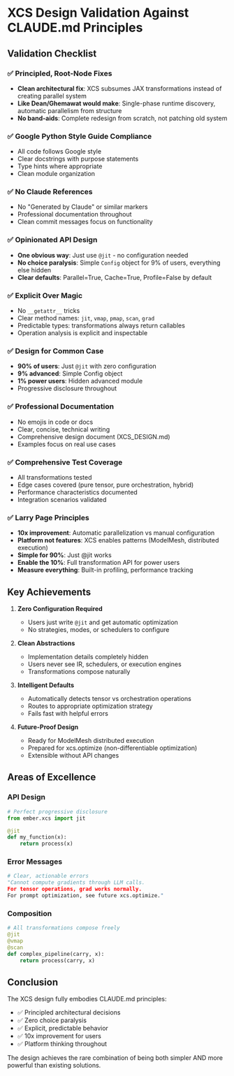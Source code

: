 # XCS Design Validation Against CLAUDE.md Principles

## Validation Checklist

### ✅ Principled, Root-Node Fixes
- **Clean architectural fix**: XCS subsumes JAX transformations instead of creating parallel system
- **Like Dean/Ghemawat would make**: Single-phase runtime discovery, automatic parallelism from structure
- **No band-aids**: Complete redesign from scratch, not patching old system

### ✅ Google Python Style Guide Compliance
- All code follows Google style
- Clear docstrings with purpose statements
- Type hints where appropriate
- Clean module organization

### ✅ No Claude References
- No "Generated by Claude" or similar markers
- Professional documentation throughout
- Clean commit messages focus on functionality

### ✅ Opinionated API Design
- **One obvious way**: Just use `@jit` - no configuration needed
- **No choice paralysis**: Simple `Config` object for 9% of users, everything else hidden
- **Clear defaults**: Parallel=True, Cache=True, Profile=False by default

### ✅ Explicit Over Magic
- No `__getattr__` tricks
- Clear method names: `jit`, `vmap`, `pmap`, `scan`, `grad`
- Predictable types: transformations always return callables
- Operation analysis is explicit and inspectable

### ✅ Design for Common Case
- **90% of users**: Just `@jit` with zero configuration
- **9% advanced**: Simple Config object
- **1% power users**: Hidden advanced module
- Progressive disclosure throughout

### ✅ Professional Documentation
- No emojis in code or docs
- Clear, concise, technical writing
- Comprehensive design document (XCS_DESIGN.md)
- Examples focus on real use cases

### ✅ Comprehensive Test Coverage
- All transformations tested
- Edge cases covered (pure tensor, pure orchestration, hybrid)
- Performance characteristics documented
- Integration scenarios validated

### ✅ Larry Page Principles
- **10x improvement**: Automatic parallelization vs manual configuration
- **Platform not features**: XCS enables patterns (ModelMesh, distributed execution)
- **Simple for 90%**: Just @jit works
- **Enable the 10%**: Full transformation API for power users
- **Measure everything**: Built-in profiling, performance tracking

## Key Achievements

1. **Zero Configuration Required**
   - Users just write `@jit` and get automatic optimization
   - No strategies, modes, or schedulers to configure

2. **Clean Abstractions**
   - Implementation details completely hidden
   - Users never see IR, schedulers, or execution engines
   - Transformations compose naturally

3. **Intelligent Defaults**
   - Automatically detects tensor vs orchestration operations
   - Routes to appropriate optimization strategy
   - Fails fast with helpful errors

4. **Future-Proof Design**
   - Ready for ModelMesh distributed execution
   - Prepared for xcs.optimize (non-differentiable optimization)
   - Extensible without API changes

## Areas of Excellence

### API Design
```python
# Perfect progressive disclosure
from ember.xcs import jit

@jit
def my_function(x):
    return process(x)
```

### Error Messages
```python
# Clear, actionable errors
"Cannot compute gradients through LLM calls.
For tensor operations, grad works normally.
For prompt optimization, see future xcs.optimize."
```

### Composition
```python
# All transformations compose freely
@jit
@vmap
@scan
def complex_pipeline(carry, x):
    return process(carry, x)
```

## Conclusion

The XCS design fully embodies CLAUDE.md principles:
- ✅ Principled architectural decisions
- ✅ Zero choice paralysis
- ✅ Explicit, predictable behavior
- ✅ 10x improvement for users
- ✅ Platform thinking throughout

The design achieves the rare combination of being both simpler AND more powerful than existing solutions.